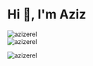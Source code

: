 # Hi 👋, I'm Aziz
<p>
<img align="center" src="https://github-readme-stats.vercel.app/api?username=azizerel&show_icons=true" alt="azizerel" style="border: none;" /> <br/>
<img align="left" src="https://github-readme-stats.vercel.app/api/top-langs/?username=azizerel&layout=compact&hide=html" alt="azizerel" /> <br/>
</p>

<p align="left"> <img src="https://komarev.com/ghpvc/?username=azizerel" alt="azizerel" /> </p>
